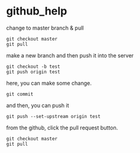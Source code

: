 # github_help

change to master branch & pull 
```
git checkout master
git pull
```

make a new branch and then push it into the server 
```
git checkout -b test
git push origin test 
```

here, you can make some change. 

```
git commit 
```

and then, you can push it 

```
git push --set-upstream origin test 
```

from the github, click the pull request button. 

```
git checkout master
git pull
```
